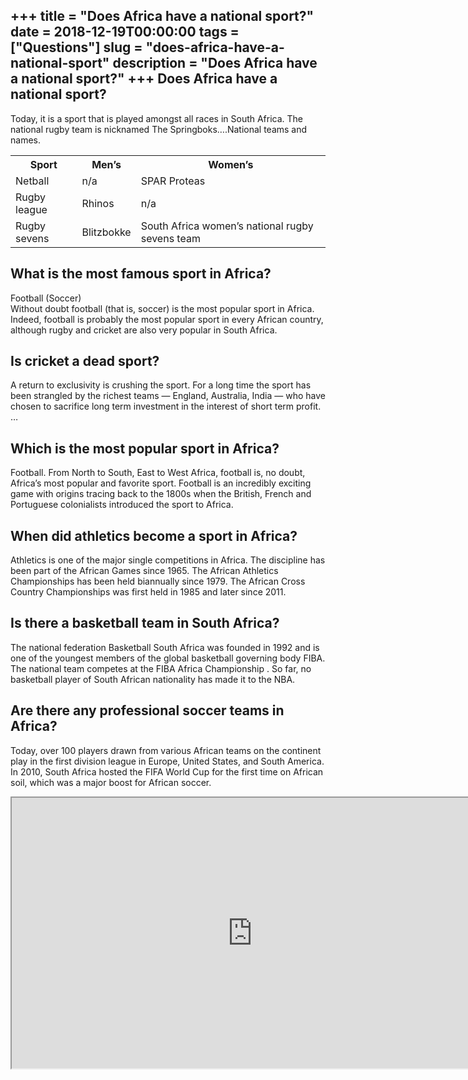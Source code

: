 +++
title = "Does Africa have a national sport?"
date = 2018-12-19T00:00:00
tags = ["Questions"]
slug = "does-africa-have-a-national-sport"
description = "Does Africa have a national sport?"
+++
Does Africa have a national sport?
----------------------------------

Today, it is a sport that is played amongst all races in South Africa. The national rugby team is nicknamed The Springboks….National teams and names.

<table><tr><th>Sport</th><th>Men’s</th><th>Women’s</th></tr><tr><td>Netball</td><td>n/a</td><td>SPAR Proteas</td></tr><tr><td>Rugby league</td><td>Rhinos</td><td>n/a</td></tr><tr><td>Rugby sevens</td><td>Blitzbokke</td><td>South Africa women’s national rugby sevens team</td></tr></table>

What is the most famous sport in Africa?
----------------------------------------

Football (Soccer)  
Without doubt football (that is, soccer) is the most popular sport in Africa. Indeed, football is probably the most popular sport in every African country, although rugby and cricket are also very popular in South Africa.

Is cricket a dead sport?
------------------------

A return to exclusivity is crushing the sport. For a long time the sport has been strangled by the richest teams — England, Australia, India — who have chosen to sacrifice long term investment in the interest of short term profit. …

Which is the most popular sport in Africa?
------------------------------------------

Football. From North to South, East to West Africa, football is, no doubt, Africa’s most popular and favorite sport. Football is an incredibly exciting game with origins tracing back to the 1800s when the British, French and Portuguese colonialists introduced the sport to Africa.

When did athletics become a sport in Africa?
--------------------------------------------

Athletics is one of the major single competitions in Africa. The discipline has been part of the African Games since 1965. The African Athletics Championships has been held biannually since 1979. The African Cross Country Championships was first held in 1985 and later since 2011.

Is there a basketball team in South Africa?
-------------------------------------------

The national federation Basketball South Africa was founded in 1992 and is one of the youngest members of the global basketball governing body FIBA. The national team competes at the FIBA Africa Championship . So far, no basketball player of South African nationality has made it to the NBA.

Are there any professional soccer teams in Africa?
--------------------------------------------------

Today, over 100 players drawn from various African teams on the continent play in the first division league in Europe, United States, and South America. In 2010, South Africa hosted the FIFA World Cup for the first time on African soil, which was a major boost for African soccer.

<iframe allow="accelerometer; autoplay; clipboard-write; encrypted-media; gyroscope; picture-in-picture" allowfullscreen="" class="__youtube_prefs__  epyt-is-override  no-lazyload" data-no-lazy="1" data-origheight="433" data-origwidth="770" data-skipgform_ajax_framebjll="" height="433" id="_ytid_44954" loading="lazy" src="https://www.youtube.com/embed/ZY2nal2QETI?enablejsapi=1&autoplay=0&cc_load_policy=0&cc_lang_pref=&iv_load_policy=1&loop=0&modestbranding=0&rel=1&fs=1&playsinline=0&autohide=2&theme=dark&color=red&controls=1&" title="YouTube player" width="770"></iframe>